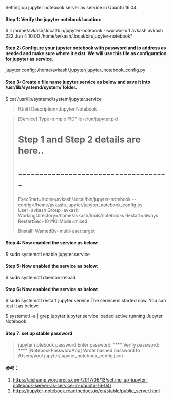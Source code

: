 Setting up jupyter notebook server as service in Ubuntu 16.04

#### Step 1: Verify the jupyter notebook location:

$ ll /home/avkash/.local/bin/jupyter-notebook
-rwxrwxr-x 1 avkash avkash 222 Jun 4 10:00 /home/avkash/.local/bin/jupyter-notebook*

#### Step 2: Configure your jupyter notebook with password and ip address as needed and make sure where it exist. We will use this file as configuration for jupyter as service.

jupyter config: /home/avkash/.jupyter/jupyter_notebook_config.py

#### Step 3: Create a file name jupyter.service as below and save it into /usr/lib/systemd/system/ folder.

$ cat /usr/lib/systemd/system/jupyter.service
>[Unit]
>Description=Jupyter Notebook

>[Service]
>Type=simple
>PIDFile=/run/jupyter.pid
># Step 1 and Step 2 details are here..
># ------------------------------------
>ExecStart=/home/avkash/.local/bin/jupyter-notebook --config=/home/avkash/.jupyter/jupyter_notebook_config.py
>User=avkash
>Group=avkash
>WorkingDirectory=/home/avkash/tools/notebooks
>Restart=always
>RestartSec=10
>#KillMode=mixed
>
>[Install]
>WantedBy=multi-user.target

#### Step 4: Now enabled the service as below:

$ sudo systemctl enable jupyter.service

#### Step 5: Now enabled the service as below:

$ sudo systemctl daemon-reload

#### Step 6: Now enabled the service as below:

$ sudo systemctl restart jupyter.service
The service is started now. You can test it as below:

$ systemctl -a | grep jupyter
 jupyter.service      loaded active running Jupyter Notebook

#### Step 7: set up stable password

> jupyter notebook password
> Enter password:  ****
> Verify password: ****
> [NotebookPasswordApp] Wrote hashed password to /Users/you/.jupyter/jupyter_notebook_config.json

#### 参考：
1. https://aichamp.wordpress.com/2017/06/13/setting-up-jupyter-notebook-server-as-service-in-ubuntu-16-04/
2. https://jupyter-notebook.readthedocs.io/en/stable/public_server.html

